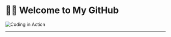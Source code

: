 # 👨‍💻 Welcome to My GitHub  

![Coding in Action](https://media.giphy.com/media/13HgwGsXF0aiGY/giphy.gif)


---
